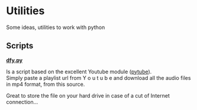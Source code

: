 # Utilities
Some ideas, utilities to work with python

## Scripts

[**dfy.py**]()

Is a script based on the excellent Youtube module ([pytube](https://pytube.io/en/latest/api.html)).  
Simply paste a playlist url from Y o u t u b e and download all the audio files in mp4 format, from this source.

Great to store the file on your hard drive in case of a cut of Internet connection...

